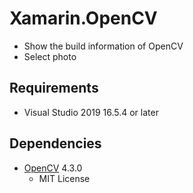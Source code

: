 # Xamarin.OpenCV

* Show the build information of OpenCV
* Select photo

## Requirements

* Visual Studio 2019 16.5.4 or later

## Dependencies

* [OpenCV](https://opencv.org/) 4.3.0
  * MIT License